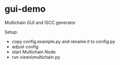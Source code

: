 # gui-demo
Multichain GUI and ISCC generator

Setup:

- copy config.example.py and rename it to config.py
- adjust config
- start Multichain Node
- run views\multichain.py